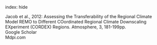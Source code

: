 index: hide

<div class="Citation">

  <div class="Citation-body">
    <div class="Citation-text">Jacob et al., 2012: Assessing the Transferability of the Regional Climate Model REMO to Different COordinated Regional Climate Downscaling EXperiment (CORDEX) Regions. <span class="Article-journal">Atmosphere, </span><span class="Article-volume">3, </span>181-199pp.</div>
    <div class="Citation-links">
      <div class="CitationLink" data-href="https://scholar.google.com/scholar?q=Assessing+the+Transferability+of+the+Regional+Climate+Model+REMO+to+Different+COordinated+Regional+Climate+Downscaling+EXperiment+%28CORDEX%29+Regions">
        <div class="CitationLink-icon CitationLink-Scholar"></div>
        <div class="CitationLink-text">Google Scholar</div>
      </div>
      <div class="CitationLink" data-href="http://www.mdpi.com/2073-4433/3/1/181">
        <div class="CitationLink-icon CitationLink-Publisher"></div>
        <div class="CitationLink-text">Mdpi.com</div>
      </div>
    </div>
  </div>
</div>


<div class="Citation-copy">

</div>